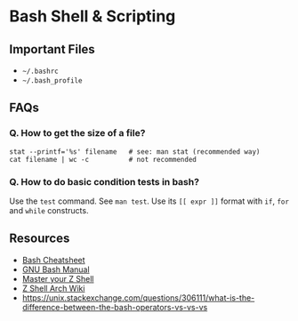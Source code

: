 Bash Shell & Scripting
===============

Important Files
------------------
* `~/.bashrc`
* `~/.bash_profile`

## FAQs

### Q. How to get the size of a file?

    stat --printf='%s' filename   # see: man stat (recommended way)
    cat filename | wc -c          # not recommended

### Q. How to do basic condition tests in bash?
Use the `test` command. See `man test`.
Use its `[[ expr ]]` format with `if`, `for` and `while` constructs.

Resources
-------------------
* [Bash Cheatsheet](https://devhints.io/bash)
* [GNU Bash Manual](https://www.gnu.org/savannah-checkouts/gnu/bash/manual/bash.html)
* [Master your Z Shell][1]
* [Z Shell Arch Wiki][2]
* <https://unix.stackexchange.com/questions/306111/what-is-the-difference-between-the-bash-operators-vs-vs-vs>

[1]: http://reasoniamhere.com/2014/01/11/outrageously-useful-tips-to-master-your-z-shell/
[2]: https://wiki.archlinux.org/index.php/zsh

